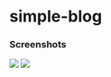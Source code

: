 # simple-blog
### Screenshots
![](http://fs42.www.ex.ua/show/236733081/236733081.jpg)
![](http://fs42.www.ex.ua/show/236733093/236733093.jpg)
